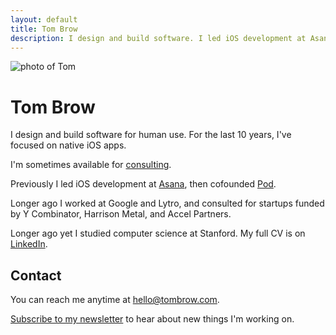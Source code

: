 ```yaml
---
layout: default
title: Tom Brow
description: I design and build software. I led iOS development at Asana and cofounded Pod. I'm available for consulting sometimes.
---
```


<img 
  class="headshot"
  src="https://s.gravatar.com/avatar/857ce6f50d086b1232ccfcb9030ae4e2?s=360"
  alt="photo of Tom">

# Tom Brow

I design and build software for human use. For the last 10 years, I've focused on native iOS apps.

I'm sometimes available for [consulting](/consulting).

Previously I led iOS development at [Asana](https://asana.com), then cofounded [Pod](/pod).

Longer ago I worked at Google and Lytro, and consulted for startups funded by Y Combinator, Harrison Metal, and Accel Partners.

Longer ago yet I studied computer science at Stanford. My full CV is on [LinkedIn](https://www.linkedin.com/in/tombrow/).

## Contact

You can reach me anytime at [hello@tombrow.com](mailto:hello@tombrow.com).

[Subscribe to my newsletter](https://tinyletter.com/brow) to hear about new things I'm working on.
